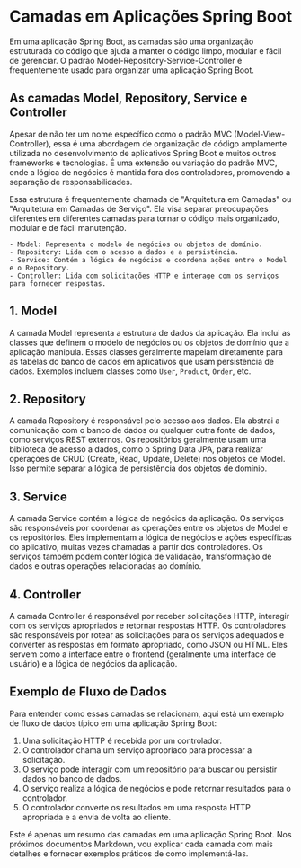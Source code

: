 # Camadas em Aplicações Spring Boot

Em uma aplicação Spring Boot, as camadas são uma organização estruturada do código que ajuda a manter o código limpo, modular e fácil de gerenciar. O padrão Model-Repository-Service-Controller é frequentemente usado para organizar uma aplicação Spring Boot.

## As camadas Model, Repository, Service e Controller

Apesar de não ter um nome específico como o padrão MVC (Model-View-Controller), essa é uma abordagem de organização de código amplamente utilizada no desenvolvimento de aplicativos Spring Boot e muitos outros frameworks e tecnologias. É uma extensão ou variação do padrão MVC, onde a lógica de negócios é mantida fora dos controladores, promovendo a separação de responsabilidades.

Essa estrutura é frequentemente chamada de "Arquitetura em Camadas" ou "Arquitetura em Camadas de Serviço". Ela visa separar preocupações diferentes em diferentes camadas para tornar o código mais organizado, modular e de fácil manutenção.

    - Model: Representa o modelo de negócios ou objetos de domínio.
    - Repository: Lida com o acesso a dados e a persistência.
    - Service: Contém a lógica de negócios e coordena ações entre o Model e o Repository.
    - Controller: Lida com solicitações HTTP e interage com os serviços para fornecer respostas.

## 1. Model

A camada Model representa a estrutura de dados da aplicação. Ela inclui as classes que definem o modelo de negócios ou os objetos de domínio que a aplicação manipula. Essas classes geralmente mapeiam diretamente para as tabelas do banco de dados em aplicativos que usam persistência de dados. Exemplos incluem classes como `User`, `Product`, `Order`, etc.

## 2. Repository

A camada Repository é responsável pelo acesso aos dados. Ela abstrai a comunicação com o banco de dados ou qualquer outra fonte de dados, como serviços REST externos. Os repositórios geralmente usam uma biblioteca de acesso a dados, como o Spring Data JPA, para realizar operações de CRUD (Create, Read, Update, Delete) nos objetos de Model. Isso permite separar a lógica de persistência dos objetos de domínio.

## 3. Service

A camada Service contém a lógica de negócios da aplicação. Os serviços são responsáveis por coordenar as operações entre os objetos de Model e os repositórios. Eles implementam a lógica de negócios e ações específicas do aplicativo, muitas vezes chamadas a partir dos controladores. Os serviços também podem conter lógica de validação, transformação de dados e outras operações relacionadas ao domínio.

## 4. Controller

A camada Controller é responsável por receber solicitações HTTP, interagir com os serviços apropriados e retornar respostas HTTP. Os controladores são responsáveis por rotear as solicitações para os serviços adequados e converter as respostas em formato apropriado, como JSON ou HTML. Eles servem como a interface entre o frontend (geralmente uma interface de usuário) e a lógica de negócios da aplicação.

## Exemplo de Fluxo de Dados

Para entender como essas camadas se relacionam, aqui está um exemplo de fluxo de dados típico em uma aplicação Spring Boot:

1. Uma solicitação HTTP é recebida por um controlador.
2. O controlador chama um serviço apropriado para processar a solicitação.
3. O serviço pode interagir com um repositório para buscar ou persistir dados no banco de dados.
4. O serviço realiza a lógica de negócios e pode retornar resultados para o controlador.
5. O controlador converte os resultados em uma resposta HTTP apropriada e a envia de volta ao cliente.

Este é apenas um resumo das camadas em uma aplicação Spring Boot. Nos próximos documentos Markdown, vou explicar cada camada com mais detalhes e fornecer exemplos práticos de como implementá-las.